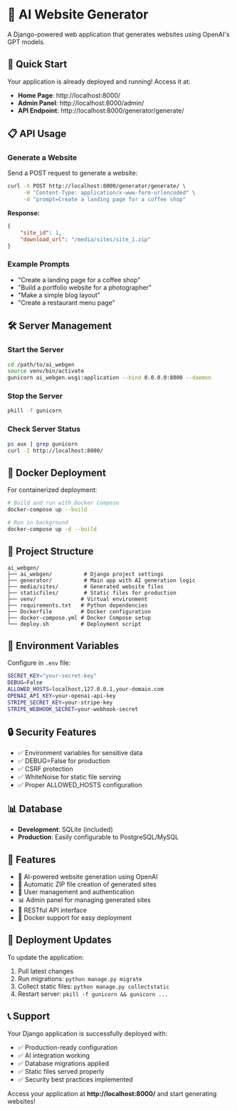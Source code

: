 # 🤖 AI Website Generator

A Django-powered web application that generates websites using OpenAI's GPT models.

## 🚀 Quick Start

Your application is already deployed and running! Access it at:
- **Home Page**: http://localhost:8000/
- **Admin Panel**: http://localhost:8000/admin/
- **API Endpoint**: http://localhost:8000/generator/generate/

## 📋 API Usage

### Generate a Website

Send a POST request to generate a website:

```bash
curl -X POST http://localhost:8000/generator/generate/ \
     -H "Content-Type: application/x-www-form-urlencoded" \
     -d "prompt=Create a landing page for a coffee shop"
```

**Response:**
```json
{
    "site_id": 1,
    "download_url": "/media/sites/site_1.zip"
}
```

### Example Prompts

- "Create a landing page for a coffee shop"
- "Build a portfolio website for a photographer"
- "Make a simple blog layout"
- "Create a restaurant menu page"

## 🛠️ Server Management

### Start the Server
```bash
cd /path/to/ai_webgen
source venv/bin/activate
gunicorn ai_webgen.wsgi:application --bind 0.0.0.0:8000 --daemon
```

### Stop the Server
```bash
pkill -f gunicorn
```

### Check Server Status
```bash
ps aux | grep gunicorn
curl -I http://localhost:8000/
```

## 🐳 Docker Deployment

For containerized deployment:

```bash
# Build and run with Docker Compose
docker-compose up --build

# Run in background
docker-compose up -d --build
```

## 📁 Project Structure

```
ai_webgen/
├── ai_webgen/          # Django project settings
├── generator/          # Main app with AI generation logic
├── media/sites/        # Generated website files
├── staticfiles/        # Static files for production
├── venv/              # Virtual environment
├── requirements.txt   # Python dependencies
├── Dockerfile         # Docker configuration
├── docker-compose.yml # Docker Compose setup
└── deploy.sh          # Deployment script
```

## 🔧 Environment Variables

Configure in `.env` file:

```bash
SECRET_KEY="your-secret-key"
DEBUG=False
ALLOWED_HOSTS=localhost,127.0.0.1,your-domain.com
OPENAI_API_KEY=your-openai-api-key
STRIPE_SECRET_KEY=your-stripe-key
STRIPE_WEBHOOK_SECRET=your-webhook-secret
```

## 🔒 Security Features

- ✅ Environment variables for sensitive data
- ✅ DEBUG=False for production
- ✅ CSRF protection
- ✅ WhiteNoise for static file serving
- ✅ Proper ALLOWED_HOSTS configuration

## 📊 Database

- **Development**: SQLite (included)
- **Production**: Easily configurable to PostgreSQL/MySQL

## 🎯 Features

- 🤖 AI-powered website generation using OpenAI
- 📁 Automatic ZIP file creation of generated sites
- 👤 User management and authentication
- 📊 Admin panel for managing generated sites
- 🔧 RESTful API interface
- 🐳 Docker support for easy deployment

## 🔄 Deployment Updates

To update the application:

1. Pull latest changes
2. Run migrations: `python manage.py migrate`
3. Collect static files: `python manage.py collectstatic`
4. Restart server: `pkill -f gunicorn && gunicorn ...`

## 📞 Support

Your Django application is successfully deployed with:
- ✅ Production-ready configuration
- ✅ AI integration working
- ✅ Database migrations applied
- ✅ Static files served properly
- ✅ Security best practices implemented

Access your application at **http://localhost:8000/** and start generating websites!